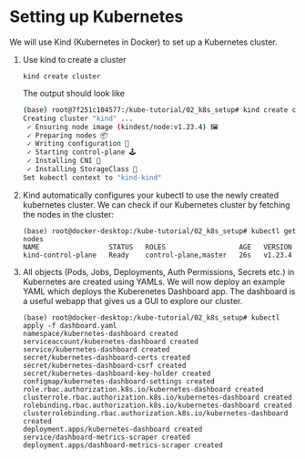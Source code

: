 # Setting up Kubernetes

We will use Kind (Kubernetes in Docker) to set up a Kubernetes cluster.

1. Use kind to create a cluster
   ```
   kind create cluster
   ```
   The output should look like
   ```bash
   (base) root@7f251c104577:/kube-tutorial/02_k8s_setup# kind create cluster 
   Creating cluster "kind" ...
    ✓ Ensuring node image (kindest/node:v1.23.4) 🖼 
    ✓ Preparing nodes 📦  
    ✓ Writing configuration 📜 
    ✓ Starting control-plane 🕹️ 
    ✓ Installing CNI 🔌 
    ✓ Installing StorageClass 💾 
   Set kubectl context to "kind-kind"
   ```
 
2. Kind automatically configures your kubectl to use the newly created kubernetes cluster. We can check if our Kubernetes cluster by fetching the nodes in the cluster:
   ```console
   (base) root@docker-desktop:/kube-tutorial/02_k8s_setup# kubectl get nodes
   NAME                 STATUS   ROLES                  AGE   VERSION
   kind-control-plane   Ready    control-plane,master   26s   v1.23.4
   ```

3. All objects (Pods, Jobs, Deployments, Auth Permissions, Secrets etc.) in Kubernetes are created using YAMLs. We will now deploy an example YAML which deploys the Kuberenetes Dashboard app. The dashboard is a useful webapp that gives us a GUI to explore our cluster.
   ```console
   (base) root@docker-desktop:/kube-tutorial/02_k8s_setup# kubectl apply -f dashboard.yaml
   namespace/kubernetes-dashboard created
   serviceaccount/kubernetes-dashboard created
   service/kubernetes-dashboard created
   secret/kubernetes-dashboard-certs created
   secret/kubernetes-dashboard-csrf created
   secret/kubernetes-dashboard-key-holder created
   configmap/kubernetes-dashboard-settings created
   role.rbac.authorization.k8s.io/kubernetes-dashboard created
   clusterrole.rbac.authorization.k8s.io/kubernetes-dashboard created
   rolebinding.rbac.authorization.k8s.io/kubernetes-dashboard created
   clusterrolebinding.rbac.authorization.k8s.io/kubernetes-dashboard created
   deployment.apps/kubernetes-dashboard created
   service/dashboard-metrics-scraper created
   deployment.apps/dashboard-metrics-scraper created
   ```
